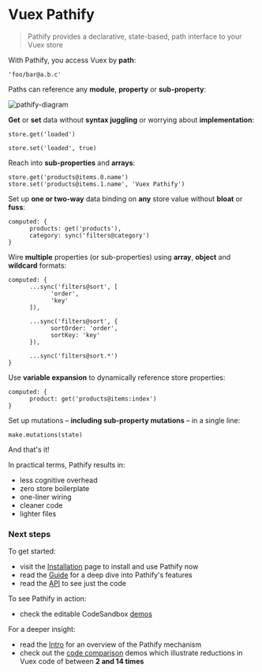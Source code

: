 <a id="home" style="position: absolute; top: 0"></a>

# Vuex Pathify

> Pathify provides a declarative, state-based, path interface to your Vuex store

With Pathify, you access Vuex by **path**:

```pathify
'foo/bar@a.b.c'
```

Paths can reference any **module**, **property** or **sub-property**:

![pathify-diagram](../assets/img/readme/pathify-diagram.png)


**Get** or **set** data without **syntax juggling** or worrying about **implementation**:

```pathify
store.get('loaded')
```
```pathify
store.set('loaded', true)
```

Reach into **sub-properties** and **arrays**:

```pathify
store.get('products@items.0.name')
store.set('products@items.1.name', 'Vuex Pathify')
```

Set up **one or two-way** data binding on **any** store value without **bloat** or **fuss**:

```pathify
computed: {
      products: get('products'),
      category: sync('filters@category')
}
```

Wire **multiple** properties (or sub-properties) using **array**, **object** and **wildcard** formats:

```pathify
computed: {
      ...sync('filters@sort', [
            'order', 
            'key'
      ]),

      ...sync('filters@sort', {
            sortOrder: 'order',
            sortKey: 'key'
      }),

      ...sync('filters@sort.*')
}
```


Use **variable expansion** to dynamically reference store properties:

```pathify
computed: {
      product: get('products@items:index')
}
```


Set up mutations – **including sub-property mutations** – in a single line:

```pathify
make.mutations(state)
```

And that's it!

In practical terms, Pathify results in:

- less cognitive overhead
- zero store boilerplate
- one-liner wiring
- cleaner code
- lighter files

### Next steps

To get started:

- visit the [Installation](/setup/install.md) page to install and use Pathify now
- read the [Guide](/guide/paths.md) for a deep dive into Pathify's features
- read the [API](/reference/api.md) to see just the code

To see Pathify in action:

- check the editable CodeSandbox [demos](/intro/demos.md)

For a deeper insight:
 
- read the [Intro](/intro/pathify.md) for an overview of the Pathify mechanism
- check out the [code comparison](https://codesandbox.io/s/github/davestewart/vuex-pathify-demos/tree/master/main?initialpath=code) demos which illustrate reductions in Vuex code of between **2 and 14 times** 
